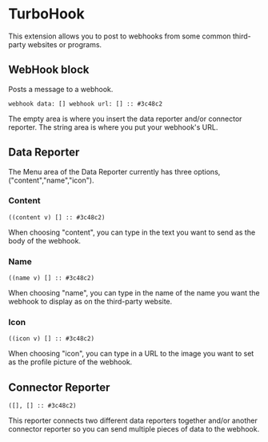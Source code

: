 # TurboHook

This extension allows you to post to webhooks from some common third-party websites or programs.

## WebHook block

Posts a message to a webhook.

```scratch
webhook data: [] webhook url: [] :: #3c48c2
```
The empty area is where you insert the data reporter and/or connector reporter. The string area is where you put your webhook's URL.

## Data Reporter

The Menu area of the Data Reporter currently has three options, ("content","name","icon").

### Content

```scratch
((content v) [] :: #3c48c2)
```
When choosing "content", you can type in the text you want to send as the body of the webhook.

### Name

```scratch
((name v) [] :: #3c48c2)
```
When choosing "name", you can type in the name of the name you want the webhook to display as on the third-party website.

### Icon

```scratch
((icon v) [] :: #3c48c2)
```
When choosing "icon", you can type in a URL to the image you want to set as the profile picture of the webhook.

## Connector Reporter

```scratch
([], [] :: #3c48c2)
```
This reporter connects two different data reporters together and/or another connector reporter so you can send multiple pieces of data to the webhook.
